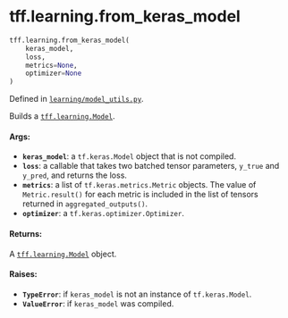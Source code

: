 <div itemscope itemtype="http://developers.google.com/ReferenceObject">
<meta itemprop="name" content="tff.learning.from_keras_model" />
<meta itemprop="path" content="Stable" />
</div>

# tff.learning.from_keras_model

``` python
tff.learning.from_keras_model(
    keras_model,
    loss,
    metrics=None,
    optimizer=None
)
```

Defined in
[`learning/model_utils.py`](http://github.com/tensorflow/federated/tree/master/tensorflow_federated/python/learning/model_utils.py).

Builds a
<a href="../../tff/learning/Model.md"><code>tff.learning.Model</code></a>.

#### Args:

* <b>`keras_model`</b>: a `tf.keras.Model` object that is not compiled.
* <b>`loss`</b>: a callable that takes two batched tensor parameters, `y_true` and
    `y_pred`, and returns the loss.
* <b>`metrics`</b>: a list of `tf.keras.metrics.Metric` objects. The value of
    `Metric.result()` for each metric is included in the list of tensors
    returned in `aggregated_outputs()`.
* <b>`optimizer`</b>: a `tf.keras.optimizer.Optimizer`.


#### Returns:

A <a href="../../tff/learning/Model.md"><code>tff.learning.Model</code></a>
object.

#### Raises:

*   <b>`TypeError`</b>: if `keras_model` is not an instance of `tf.keras.Model`.
*   <b>`ValueError`</b>: if `keras_model` was compiled.
